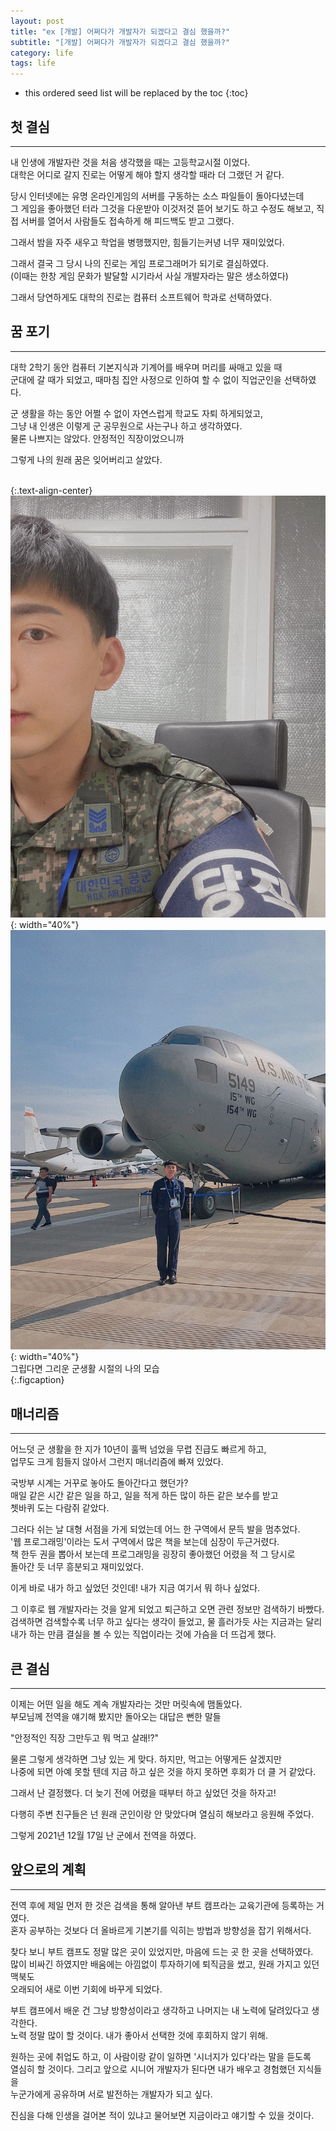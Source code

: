 ```yaml
---
layout: post
title: "ex [개발] 어쩌다가 개발자가 되겠다고 결심 했을까?"
subtitle: "[개발] 어쩌다가 개발자가 되겠다고 결심 했을까?"
category: life
tags: life
---
```


<!-- more -->

- this ordered seed list will be replaced by the toc
  {:toc}

## 첫 결심

---

내 인생에 개발자란 것을 처음 생각했을 때는 고등학교시절 이었다.  
대학은 어디로 갈지 진로는 어떻게 해야 할지 생각할 때라 더 그랬던 거 같다.

당시 인터넷에는 유명 온라인게임의 서버를 구동하는 소스 파일들이 돌아다녔는데  
그 게임을 좋아했던 터라 그것을 다운받아 이것저것 뜯어 보기도 하고 수정도 해보고,
직접 서버를 열어서 사람들도 접속하게 해 피드백도 받고 그랬다.

그래서 밤을 자주 새우고 학업을 병행했지만, 힘들기는커녕 너무 재미있었다.

그래서 결국 그 당시 나의 진로는 게임 프로그래머가 되기로 결심하였다.  
(이때는 한창 게임 문화가 발달할 시기라서 사실 개발자라는 말은 생소하였다)

그래서 당연하게도 대학의 진로는 컴퓨터 소프트웨어 학과로 선택하였다.

## 꿈 포기

---

대학 2학기 동안 컴퓨터 기본지식과 기계어를 배우며 머리를 싸매고 있을 때  
군대에 갈 때가 되었고, 때마침 집안 사정으로 인하여 할 수 없이 직업군인을 선택하였다.

군 생활을 하는 동안 어쩔 수 없이 자연스럽게 학교도 자퇴 하게되었고,  
그냥 내 인생은 이렇게 군 공무원으로 사는구나 하고 생각하였다.  
물론 나쁘지는 않았다. 안정적인 직장이었으니까

그렇게 나의 원래 꿈은 잊어버리고 살았다.  
<br>

{:.text-align-center}
![air01](/assets/img/life/2022-01-12-life/air01.JPG){: width="40%"}
![air02](/assets/img/life/2022-01-12-life/air02.JPG){: width="40%"}  
그립다면 그리운 군생활 시절의 나의 모습  
{:.figcaption}

## 매너리즘

---

어느덧 군 생활을 한 지가 10년이 훌쩍 넘었을 무렵 진급도 빠르게 하고,  
업무도 크게 힘들지 않아서 그런지 매너리즘에 빠져 있었다.

국방부 시계는 거꾸로 놓아도 돌아간다고 했던가?  
매일 같은 시간 같은 일을 하고, 일을 적게 하든 많이 하든 같은 보수를 받고  
쳇바퀴 도는 다람쥐 같았다.

그러다 쉬는 날 대형 서점을 가게 되었는데 어느 한 구역에서 문득 발을 멈추었다.  
'웹 프로그래밍'이라는 도서 구역에서 많은 책을 보는데 심장이 두근거렸다.  
책 한두 권을 뽑아서 보는데 프로그래밍을 굉장히 좋아했던 어렸을 적 그 당시로  
돌아간 듯 너무 흥분되고 재미있었다.

이게 바로 내가 하고 싶었던 것인데! 내가 지금 여기서 뭐 하나 싶었다.

그 이후로 웹 개발자라는 것을 알게 되었고 퇴근하고 오면 관련 정보만 검색하기 바빴다.  
검색하면 검색할수록 너무 하고 싶다는 생각이 들었고, 물 흘러가듯 사는 지금과는 달리  
내가 하는 만큼 결실을 볼 수 있는 직업이라는 것에 가슴을 더 뜨겁게 했다.

## 큰 결심

---

이제는 어떤 일을 해도 계속 개발자라는 것만 머릿속에 맴돌았다.  
부모님께 전역을 얘기해 봤지만 돌아오는 대답은 뻔한 말들

"안정적인 직장 그만두고 뭐 먹고 살래!?"

물론 그렇게 생각하면 그냥 있는 게 맞다. 하지만, 먹고는 어떻게든 살겠지만  
나중에 되면 아예 못할 텐데 지금 하고 싶은 것을 하지 못하면 후회가 더 클 거 같았다.

그래서 난 결정했다. 더 늦기 전에 어렸을 때부터 하고 싶었던 것을 하자고!

다행히 주변 친구들은 넌 원래 군인이랑 안 맞았다며 열심히 해보라고 응원해 주었다.

그렇게 2021년 12월 17일 난 군에서 전역을 하였다.

## 앞으로의 계획

---

전역 후에 제일 먼저 한 것은 검색을 통해 알아낸 부트 캠프라는 교육기관에 등록하는 거였다.  
혼자 공부하는 것보다 더 올바르게 기본기를 익히는 방법과 방향성을 잡기 위해서다.

찾다 보니 부트 캠프도 정말 많은 곳이 있었지만, 마음에 드는 곳 한 곳을 선택하였다.  
많이 비싸긴 하였지만 배움에는 아낌없이 투자하기에 퇴직금을 썼고, 원래 가지고 있던 맥북도  
오래되어 새로 이번 기회에 바꾸게 되었다.

부트 캠프에서 배운 건 그냥 방향성이라고 생각하고 나머지는 내 노력에 달려있다고 생각한다.  
노력 정말 많이 할 것이다. 내가 좋아서 선택한 것에 후회하지 않기 위해.

원하는 곳에 취업도 하고, 이 사람이랑 같이 일하면 '시너지가 있다'라는 말을 듣도록  
열심히 할 것이다. 그리고 앞으로 시니어 개발자가 된다면 내가 배우고 경험했던 지식들을  
누군가에게 공유하며 서로 발전하는 개발자가 되고 싶다.

진심을 다해 인생을 걸어본 적이 있냐고 물어보면 지금이라고 얘기할 수 있을 것이다.
